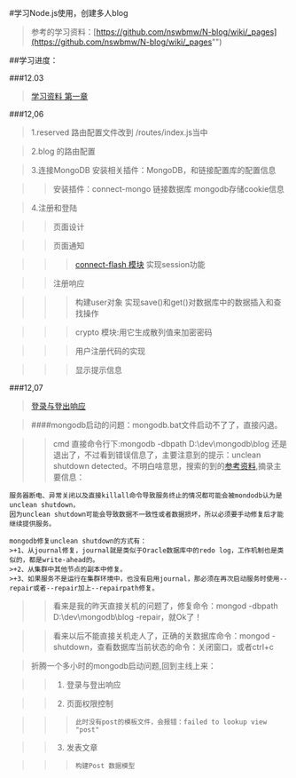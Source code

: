 

#学习Node.js使用，创建多人blog

>参考的学习资料：[https://github.com/nswbmw/N-blog/wiki/_pages](https://github.com/nswbmw/N-blog/wiki/_pages"")

##学习进度：

###12.03
>[学习资料 第一章](https://github.com/nswbmw/N-blog/wiki/%E7%AC%AC1%E7%AB%A0--Express-MongoDB-%E6%90%AD%E5%BB%BA%E5%A4%9A%E4%BA%BA%E5%8D%9A%E5%AE%A2)

###12,06

>1.reserved 路由配置文件改到 /routes/index.js当中

>2.blog 的路由配置

>3.连接MongoDB  安装相关插件：MongoDB，和链接配置库的配置信息

>>安装插件：connect-mongo 链接数据库  mongodb存储cookie信息

>4.注册和登陆  

>>页面设计

>>页面通知

>>>[connect-flash 模块](https://github.com/jaredhanson/connect-flash) 实现session功能

>>注册响应

>>>构建user对象 实现save()和get()对数据库中的数据插入和查找操作

>>>crypto 模块:用它生成散列值来加密密码

>>>用户注册代码的实现

>>>显示提示信息


###12,07

>[登录与登出响应](https://github.com/nswbmw/N-blog/wiki/%E7%AC%AC1%E7%AB%A0--Express-MongoDB-%E6%90%AD%E5%BB%BA%E5%A4%9A%E4%BA%BA%E5%8D%9A%E5%AE%A2#%E7%99%BB%E5%BD%95%E4%B8%8E%E7%99%BB%E5%87%BA%E5%93%8D%E5%BA%94)

>####mongodb启动的问题：mongodb.bat文件启动不了了，直接闪退。

>>cmd 直接命令行下:mongodb -dbpath D:\dev\mongodb\blog 还是退出了，不过看到错误信息了，主要注意到的提示：unclean shutdown detected。不明白啥意思，搜索的到的[参考资料](http://www.itpub.net/thread-1778273-1-1.html),摘录主要信息：
	
	服务器断电、异常关闭以及直接killall命令导致服务终止的情况都可能会被mondodb认为是unclean shutdown，
	因为unclean shutdown可能会导致数据不一致性或者数据损坏，所以必须要手动修复后才能继续提供服务。

	mongodb修复unclean shutdown的方式有：
	>+1、从journal修复，journal就是类似于Oracle数据库中的redo log，工作机制也是类似的，都是write-ahead的。
	>+2、从集群中其他节点的副本中修复。
	>+3、如果服务不是运行在集群环境中，也没有启用journal，那必须在再次启动服务时使用--repair或者--repair加上--repairpath修复。

>>看来是我的昨天直接关机的问题了，修复命令：mongod -dbpath D:\dev\mongodb\blog -repair，就Ok了！

>>看来以后不能直接关机走人了，正确的关数据库命令：mongod -shutdown，查看数据库当前状态的命令：关闭窗口，或者ctrl+c

>折腾一个多小时的mongodb启动问题,回到主线上来：

>>1.  登录与登出响应

>>2. 页面权限控制

>>>		此时没有post的模板文件，会报错：failed to lookup view "post"

>>3. 发表文章

>>>		构建Post 数据模型




